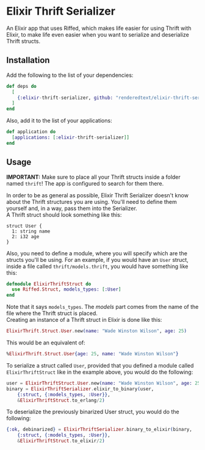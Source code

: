 # Elixir Thrift Serializer

An Elixir app that uses Riffed, which makes life easier for using Thrift with
Elixir, to make life even easier when you want to serialize and deserialize
Thrift structs.

## Installation

Add the following to the list of your dependencies:
```elixir
def deps do
  [
    {:elixir-thrift-serializer, github: "renderedtext/elixir-thrift-serializer"}
  ]
end
```
Also, add it to the list of your applications:
```elixir
def application do
  [applications: [:elixir-thrift-serializer]]
end
```

## Usage

<b>IMPORTANT:</b> Make sure to place all your Thrift structs inside a folder
named `thrift`! The app is configured to search for them there.

In order to be as general as possible, Elixir Thrift Serializer doesn't know
about the Thrift structures you are using. You'll need to define them yourself
and, in a way, pass them into the Serializer.<br/>
A Thrift struct should look something like this:
```thrift
struct User {
  1: string name
  2: i32 age
}
```
Also, you need to define a module, where you will specify which are the structs
you'll be using. For an example, if you would have an `User` struct, inside a
file called `thrift/models.thrift`, you would have something like this:
```elixir
defmodule ElixirThriftStruct do
  use Riffed.Struct, models_types: [:User]
end
```
Note that it says `models_types`. The <i>models</i> part comes from the name of
the file where the Thrift struct is placed.<br/>
Creating an instance of a Thrift struct in Elixir is done like this:
```elixir
ElixirThrift.Struct.User.new(name: "Wade Winston Wilson", age: 25)
```
This would be an equivalent of:
```elixir
%ElixirThrift.Struct.User{age: 25, name: "Wade Winston Wilson"}
```
To serialize a struct called `User`, provided that you defined a module called
`ElixirThriftStruct` like in the example above, you would do the following:
```elixir
user = ElixirThriftStruct.User.new(name: "Wade Winston Wilson", age: 25)
binary = ElixirThriftSerializer.elixir_to_binary(user,
    {:struct, {:models_types, :User}},
    &ElixirThriftStruct.to_erlang/2)
```
To deserialize the previously binarized User struct, you would do the following:
```elixir
{:ok, debinarized} = ElixirThriftSerializer.binary_to_elixir(binary,
    {:struct, {:models_types, :User}},
    &ElixirThriftStruct.to_elixir/2)
```

